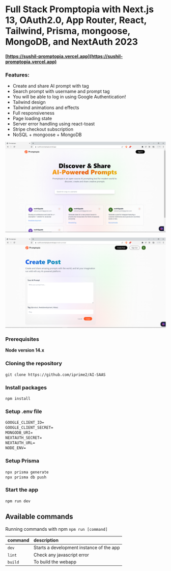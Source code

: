 # Full Stack Promptopia with Next.js 13, OAuth2.0, App Router, React, Tailwind, Prisma, mongoose, MongoDB, and NextAuth 2023

#### [https://sushil-promptopia.vercel.app](https://sushil-promptopia.vercel.app)

### Features:

- Create and share AI prompt with tag
- Search prompt with username and prompt tag
- You will be able to log in using Google Authentication!
- Tailwind design
- Tailwind animations and effects
- Full responsiveness
- Page loading state
- Server error handling using react-toast
- Stripe checkout subscription
- NoSQL + mongoose + MongoDB

![Screenshot](demo.png)

![Screenshot](demo1.png)

### Prerequisites

**Node version 14.x**

### Cloning the repository

```shell
git clone https://github.com/iprime2/AI-SAAS
```

### Install packages

```shell
npm install
```

### Setup .env file

```
GOOGLE_CLIENT_ID=
GOOGLE_CLIENT_SECRET=
MONGODB_URI=
NEXTAUTH_SECRET=
NEXTAUTH_URL=
NODE_ENV=
```
 
### Setup Prisma

```shell
npx prisma generate
npx prisma db push
```

### Start the app

```shell
npm run dev
```

## Available commands

Running commands with npm `npm run [command]`

| command         | description                              |
| :-------------- | :--------------------------------------- |
| `dev`           | Starts a development instance of the app |
| `lint`          | Check any javascript error               |
| `build`         | To build the webapp                      |
